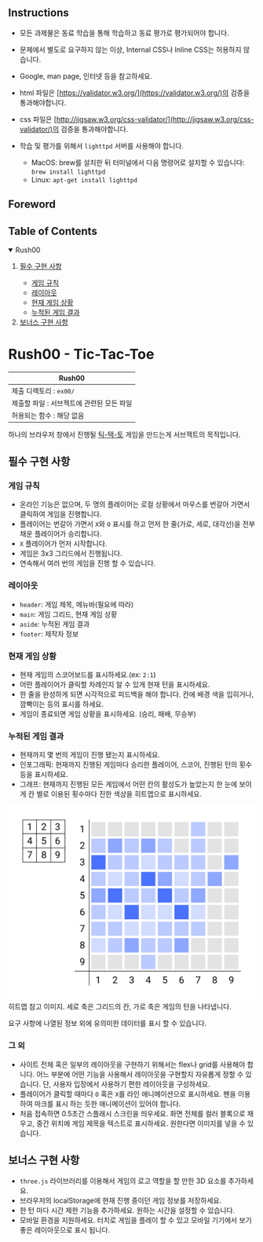 ## Instructions

- 모든 과제물은 동료 학습을 통해 학습하고 동료 평가로 평가되어야 합니다.
- 문제에서 별도로 요구하지 않는 이상, Internal CSS나 Inline CSS는 허용하지 않습니다.
- Google, man page, 인터넷 등을 참고하세요.
- html 파일은 [https://validator.w3.org/](https://validator.w3.org/)의 검증을 통과해야합니다.
- css 파일은 [http://jigsaw.w3.org/css-validator/](http://jigsaw.w3.org/css-validator/)의 검증을 통과해야합니다.

- 학습 및 평가를 위해서 `lighttpd` 서버를 사용해야 합니다.
  - MacOS: brew를 설치한 뒤 터미널에서 다음 명령어로 설치할 수 있습니다: `brew install lighttpd`
  - Linux: `apt-get install lighttpd`

## Foreword

## Table of Contents

<details open>
  <summary>Rush00</summary>
  <ol>
    <li><a href="#">필수 구현 사항</a></li>
    <ul>
      <li><a href="#">게임 규칙</a></li>
      <li><a href="#">레이아웃</a></li>
      <li><a href="#">현재 게임 상황</a></li>
      <li><a href="#">누적된 게임 결과</a></li>
    </ul>
    <li><a href="#">보너스 구현 사항</a></li>
  </ol>
</details>

# Rush00 - Tic-Tac-Toe

| Rush00                                    |
| ----------------------------------------- |
| 제출 디렉토리 : `ex00/`                   |
| 제출할 파일 : 서브젝트에 관련된 모든 파일 |
| 허용되는 함수 : 해당 없음                 |

하나의 브라우저 창에서 진행될 [틱-택-토](https://en.wikipedia.org/wiki/Tic-tac-toe) 게임을 만드는게 서브젝트의 목적입니다.

## 필수 구현 사항

### 게임 규칙
- 온라인 기능은 없으며, 두 명의 플레이어는 로컬 상황에서 마우스를 번갈아 가면서 클릭하여 게임을 진행합니다.
- 플레이어는 번갈아 가면서 `X`와 `O` 표시를 하고 먼저 한 줄(가로, 세로, 대각선)을 전부 채운 플레이어가 승리합니다.
- `X` 플레이어가 먼저 시작합니다.
- 게임은 3x3 그리드에서 진행됩니다.
- 연속해서 여러 번의 게임을 진행 할 수 있습니다.

### 레이아웃

- `header`: 게임 제목, 메뉴바(필요에 따라)
- `main`: 게임 그리드, 현재 게임 상황
- `aside`: 누적된 게임 결과
- `footer`: 제작자 정보

### 현재 게임 상황

- 현재 게임의 스코어보드를 표시하세요.(ex: `2:1`)
- 어떤 플레이어가 클릭할 차례인지 알 수 있게 현재 턴을 표시하세요.
- 한 줄을 완성하게 되면 시각적으로 피드백을 해야 합니다. 칸에 배경 색을 입히거나, 깜빡이는 등의 표시를 하세요.
- 게임이 종료되면 게임 상황을 표시하세요. (승리, 패배, 무승부)

### 누적된 게임 결과

- 현재까지 몇 번의 게임이 진행 됐는지 표시하세요.
- 인포그래픽: 현재까지 진행된 게임마다 승리한 플레이어, 스코어, 진행된 턴의 횟수 등을 표시하세요.
- 그래프: 현재까지 진행된 모든 게임에서 어떤 칸의 활성도가 높았는지 한 눈에 보이게 칸 별로 이용된 횟수마다 진한 색상을 히트맵으로 표시하세요.

![rush00-result](rush00-result.png)
히트맵 참고 이미지. 세로 축은 그리드의 칸, 가로 축은 게임의 턴을 나타냅니다.

요구 사항에 나열된 정보 외에 유의미한 데이터를 표시 할 수 있습니다.

### 그 외

- 사이트 전체 혹은 일부의 레이아웃을 구현하기 위해서는 flex나 grid를 사용해야 합니다. 어느 부분에 어떤 기능을 사용해서 레이아웃을 구현할지 자유롭게 정할 수 있습니다. 단, 사용자 입장에서 사용하기 편한 레이아웃을 구성하세요.
- 플레이어가 클릭할 때마다 `O` 혹은 `X`를 라인 애니메이션으로 표시하세요. 펜을 이용하여 마크를 표시 하는 듯한 애니메이션이 있어야 합니다.
- 처음 접속하면 0.5초간 스플래시 스크린을 띄우세요. 화면 전체를 컬러 블록으로 채우고, 중간 위치에 게임 제목을 텍스트로 표시하세요. 원한다면 이미지를 넣을 수 있습니다.

## 보너스 구현 사항

- `three.js` 라이브러리를 이용해서 게임의 로고 역할을 할 만한 3D 요소를 추가하세요.
- 브라우저의 localStorage에 현재 진행 중이던 게임 정보를 저장하세요.
- 한 턴 마다 시간 제한 기능을 추가하세요. 원하는 시간을 설정할 수 있습니다.
- 모바일 환경을 지원하세요. 터치로 게임을 플레이 할 수 있고 모바일 기기에서 보기 좋은 레이아웃으로 표시 됩니다.
